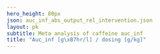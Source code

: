 ```yaml
---
hero_height: 80px
json: auc_inf_abs_output_rel_intervention.json
layout: pk
subtitle: Meta analysis of caffeine auc_inf
title: "Auc_inf [g\xB7hr/l] / dosing [g/kg]"
---
```

